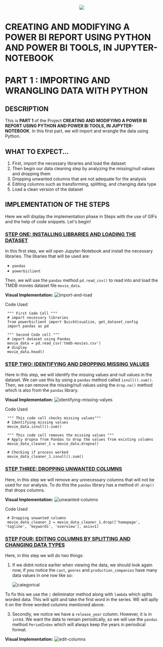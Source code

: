 <p align="center">
  <img src="https://github.com/deepakm925/Power-BI/blob/main/When-Python-meets-Power-BI/resources/banner-3.png"/>

  # CREATING AND MODIFYING A POWER BI REPORT USING PYTHON AND POWER BI TOOLS, IN JUPYTER-NOTEBOOK
  # PART 1 :  IMPORTING AND WRANGLING DATA WITH PYTHON 

## DESCRIPTION
This is **PART 1** of the Project **CREATING AND MODIFYING A POWER BI REPORT USING PYTHON AND POWER BI TOOLS, IN JUPYTER-NOTEBOOK**. In this first part, we will import and wrangle the data using Python. 


## WHAT TO EXPECT...
1. First, import the necessary libraries and load the dataset
2. Then begin our data cleaning step by analyzing the missing/null values and dropping them
3. Dropping unwanted columns that are not adequate for the analysis
4. Editing columns such as transforming, splitting, and changing data type
5. Load a clean version of the dataset


## IMPLEMENTATION OF THE STEPS 
Here we will display the implementation phase in Steps with the use of GIFs and the help of code snippets. Let's begin!

### <ins> STEP ONE: INSTALLING LIBRARIES AND LOADING THE DATASET</ins>
In this first step, we will open Jupyter-Notebook and install the necessary libraries. The libaries that will be used are:
- `pandas`
- `powerbiclient`
  
Then, we will use the `pandas` method `pd.read_csv()` to read into and load the TMDB movies dataset file `movie_data`.

**Visual Implementation:**
![import-and-load](https://github.com/deepakm925/Power-BI/blob/main/When-Python-meets-Power-BI/Creating-and-Modifying-a-Power-BI-report-within-Jupyter-Notebook/PART-1-Importing-and-Wrangling-data-with-Python/resources/importing-and-loading-dataset.gif)

Code Used

     """ First Code Cell """ 
     # import necessary libraries
     from powerbiclient import QuickVisualize, get_dataset_config
     import pandas as pd
     
     """ Second Code cell """ 
     # import dataset using Pandas
     movie_data = pd.read_csv('tmdb-movies.csv')
     # display
     movie_data.head()

### <ins> STEP TWO: IDENTIFYING AND DROPPING MISSING VALUES </ins>
Here in this step, we will identify the missing values and null values in the dataset. We can use this by using a `pandas` method called `isnull().sum()`. Then, we can remove the missing/null values using the `drop.na()` method which is also from the `pandas` library. 

**Visual Implementation:**
![identifying-missing-valyes](https://github.com/deepakm925/Power-BI/blob/main/When-Python-meets-Power-BI/Creating-and-Modifying-a-Power-BI-report-within-Jupyter-Notebook/PART-1-Importing-and-Wrangling-data-with-Python/resources/identifying-dropping-missing-values.gif)

Code Used

     """ This code cell checks missing values""" 
     # Identifying missing values
     movie_data.isnull().sum()

     """ This code cell removes the missing values """
     # Apply dropna from Pandas to drop the values from existing columns
     movie_data_cleaner_1 = movie_data.dropna()

     # Checking if process worked
     movie_data_cleaner_1.isnull().sum()

### <ins> STEP THREE: DROPPING UNWANTED COLUMNS </ins>
Here, in this step we will remove any unnecessary columns that will not be used for our analysis. To do this the `pandas` library has a method `df.drop()` that drops columns. 

**Visual Implementation:**
![unwanted-columns](https://github.com/deepakm925/Power-BI/blob/main/When-Python-meets-Power-BI/Creating-and-Modifying-a-Power-BI-report-within-Jupyter-Notebook/PART-1-Importing-and-Wrangling-data-with-Python/resources/deleted-unwanted-columns.gif)

Code Used

     # Dropping unwanted columns
     movie_data_cleaner_2 = movie_data_cleaner_1.drop(['homepage', 'tagline', 'keywords', 'overview'], axis=1)

### <ins> STEP FOUR:  EDITING COLUMNS BY SPLITTING AND CHANGING DATA TYPES</ins>
Here, in this step we will do two things:
1. If we didnt notice earlier when viewing the data, we should look again now, if you notice the `cast`, `genres` and `production_companies` have many data values in one row like so:

   ![categorical](https://github.com/deepakm925/Power-BI/blob/main/When-Python-meets-Power-BI/Creating-and-Modifying-a-Power-BI-report-within-Jupyter-Notebook/PART-1-Importing-and-Wrangling-data-with-Python/resources/sample-categorical.png)
   
To fix this we use the `|` deliminator method along with `lambda` which splits worded data. This will split and take the first word in the series. WE will aplly it on the three worded columns mentioned above. 

3. Secondly, we notice we have a `release_year` column. However, it is in `int64`. We want the data to remain periodically, so we will use the `pandas` method `PeriodIndex` which will always keep the years in periodical format.

**Visual Implementation:**
![edit-columns](https://github.com/deepakm925/Power-BI/blob/main/When-Python-meets-Power-BI/Creating-and-Modifying-a-Power-BI-report-within-Jupyter-Notebook/PART-1-Importing-and-Wrangling-data-with-Python/resources/editing-columns.gif)

